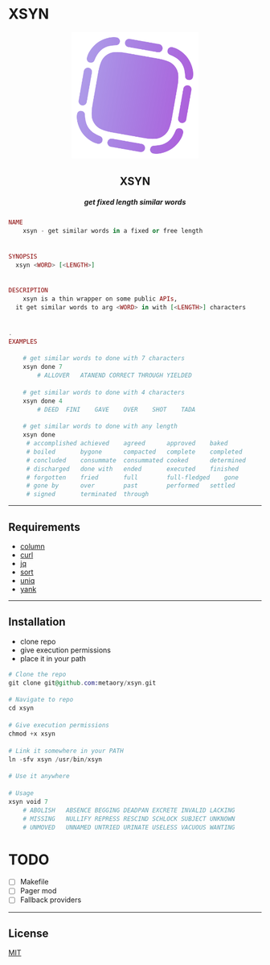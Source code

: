 XSYN
====

<div align=center>
  <img alt="logo-of-xsyn" src="https://raw.githubusercontent.com/metaory/xsyn/master/.github/assets/ico.png" width="50%">
  <h2>XSYN</h2>
  <h5>get fixed length similar words</h5>
</div>

```ex
NAME
	xsyn - get similar words in a fixed or free length


SYNOPSIS
  xsyn <WORD> [<LENGTH>]


DESCRIPTION
	xsyn is a thin wrapper on some public APIs,
  it get similar words to arg <WORD> in with [<LENGTH>] characters


.
EXAMPLES

	# get similar words to done with 7 characters
	xsyn done 7
		# ALLOVER	ATANEND	CORRECT	THROUGH	YIELDED

	# get similar words to done with 4 characters
	xsyn done 4
		# DEED	FINI	GAVE	OVER	SHOT	TADA

	# get similar words to done with any length
	xsyn done
	 # accomplished	achieved	agreed		approved	baked
	 # boiled		bygone		compacted	complete	completed
	 # concluded	consummate	consummated	cooked		determined
	 # discharged	done with	ended		executed	finished
	 # forgotten	fried		full		full-fledged	gone
	 # gone by		over		past		performed	settled
	 # signed		terminated	through
```

---

Requirements
------------

- [column](https://archlinux.org/packages/?q=column)
- [curl](https://github.com/curl/curl)
- [jq](https://archlinux.org/packages/?q=jq)
- [sort](https://archlinux.org/packages/?q=sort)
- [uniq](https://archlinux.org/packages/?q=uniq)
- [yank](https://archlinux.org/packages/?q=yank)

---


Installation
------------

- clone repo
- give execution permissions
- place it in your path

```ex
# Clone the repo
git clone git@github.com:metaory/xsyn.git

# Navigate to repo
cd xsyn

# Give execution permissions
chmod +x xsyn

# Link it somewhere in your PATH
ln -sfv xsyn /usr/bin/xsyn

# Use it anywhere

# Usage
xsyn void 7
	# ABOLISH	ABSENCE	BEGGING	DEADPAN	EXCRETE	INVALID	LACKING
	# MISSING	NULLIFY	REPRESS	RESCIND	SCHLOCK	SUBJECT	UNKNOWN
	# UNMOVED	UNNAMED	UNTRIED	URINATE	USELESS	VACUOUS	WANTING

```

TODO
====
- [ ] Makefile
- [ ] Pager mod
- [ ] Fallback providers

---

## License

[MIT](LICENSE)
